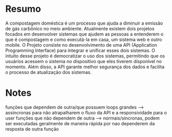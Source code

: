 # Resumo
A compostagem doméstica é um processo que ajuda a diminuir a emissão de gás carbônico no meio ambiente. Atualmente existem dois projetos focados em desenvolver sistemas que ajudem as pessoas a entenderem o que é compostagem e como executá-la em casa, um sistema web e outro mobile. O Projeto consiste no desenvolvimento de uma API (Application Programming Interface) para integrar e unificar esses dois sistemas. O intuito desse projeto é democratizar o uso dos sistemas, permitindo que os usuários acessem o sistema no dispositivo que eles tiverem disponível no momento. Além disso, a API garante melhor segurança dos dados e facilita o processo de atualização dos sistemas.

# Notes
funções que dependem de outra/que possuem loops grandes --> assincronas para não atrapalharem o fluxo da API e a responsividade para o user
funções que não dependem de outra --> normais/sincronas, podem ser executadas geralmente de maneira rápida por nao dependerem da resposta de outra função
